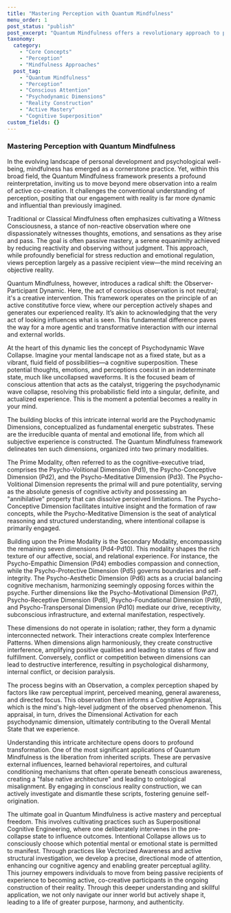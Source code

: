 ```yaml
---
title: "Mastering Perception with Quantum Mindfulness"
menu_order: 1
post_status: "publish"
post_excerpt: "Quantum Mindfulness offers a revolutionary approach to personal transformation, moving beyond passive observation to actively shape one's inner and outer reality. This framework posits that conscious attention is the catalyst for shaping experience, allowing individuals to cultivate perceptual freedom and navigate complex psychodynamic states. By understanding the mind's generative power, we can move from reactive patterns to intentional co-creation."
taxonomy:
  category:
    - "Core Concepts"
    - "Perception"
    - "Mindfulness Approaches"
  post_tag:
    - "Quantum Mindfulness"
    - "Perception"
    - "Conscious Attention"
    - "Psychodynamic Dimensions"
    - "Reality Construction"
    - "Active Mastery"
    - "Cognitive Superposition"
custom_fields: {}
---
```


### Mastering Perception with Quantum Mindfulness

In the evolving landscape of personal development and psychological well-being, mindfulness has emerged as a cornerstone practice. Yet, within this broad field, the Quantum Mindfulness framework presents a profound reinterpretation, inviting us to move beyond mere observation into a realm of active co-creation. It challenges the conventional understanding of perception, positing that our engagement with reality is far more dynamic and influential than previously imagined.

Traditional or Classical Mindfulness often emphasizes cultivating a Witness Consciousness, a stance of non-reactive observation where one dispassionately witnesses thoughts, emotions, and sensations as they arise and pass. The goal is often passive mastery, a serene equanimity achieved by reducing reactivity and observing without judgment. This approach, while profoundly beneficial for stress reduction and emotional regulation, views perception largely as a passive recipient view—the mind receiving an objective reality.

Quantum Mindfulness, however, introduces a radical shift: the Observer-Participant Dynamic. Here, the act of conscious observation is not neutral; it's a creative intervention. This framework operates on the principle of an active constitutive force view, where our perception actively shapes and generates our experienced reality. It’s akin to acknowledging that the very act of looking influences what is seen. This fundamental difference paves the way for a more agentic and transformative interaction with our internal and external worlds.

At the heart of this dynamic lies the concept of Psychodynamic Wave Collapse. Imagine your mental landscape not as a fixed state, but as a vibrant, fluid field of possibilities—a cognitive superposition. These potential thoughts, emotions, and perceptions coexist in an indeterminate state, much like uncollapsed waveforms. It is the focused beam of conscious attention that acts as the catalyst, triggering the psychodynamic wave collapse, resolving this probabilistic field into a singular, definite, and actualized experience. This is the moment a potential becomes a reality in your mind.

The building blocks of this intricate internal world are the Psychodynamic Dimensions, conceptualized as fundamental energetic substrates. These are the irreducible quanta of mental and emotional life, from which all subjective experience is constructed. The Quantum Mindfulness framework delineates ten such dimensions, organized into two primary modalities.

The Prime Modality, often referred to as the cognitive-executive triad, comprises the Psycho-Volitional Dimension (Pd1), the Psycho-Conceptive Dimension (Pd2), and the Psycho-Meditative Dimension (Pd3). The Psycho-Volitional Dimension represents the primal will and pure potentiality, serving as the absolute genesis of cognitive activity and possessing an "annihilative" property that can dissolve perceived limitations. The Psycho-Conceptive Dimension facilitates intuitive insight and the formation of raw concepts, while the Psycho-Meditative Dimension is the seat of analytical reasoning and structured understanding, where intentional collapse is primarily engaged.

Building upon the Prime Modality is the Secondary Modality, encompassing the remaining seven dimensions (Pd4-Pd10). This modality shapes the rich texture of our affective, social, and relational experience. For instance, the Psycho-Empathic Dimension (Pd4) embodies compassion and connection, while the Psycho-Protective Dimension (Pd5) governs boundaries and self-integrity. The Psycho-Aesthetic Dimension (Pd6) acts as a crucial balancing cognitive mechanism, harmonizing seemingly opposing forces within the psyche. Further dimensions like the Psycho-Motivational Dimension (Pd7), Psycho-Receptive Dimension (Pd8), Psycho-Foundational Dimension (Pd9), and Psycho-Transpersonal Dimension (Pd10) mediate our drive, receptivity, subconscious infrastructure, and external manifestation, respectively.

These dimensions do not operate in isolation; rather, they form a dynamic interconnected network. Their interactions create complex Interference Patterns. When dimensions align harmoniously, they create constructive interference, amplifying positive qualities and leading to states of flow and fulfillment. Conversely, conflict or competition between dimensions can lead to destructive interference, resulting in psychological disharmony, internal conflict, or decision paralysis.

The process begins with an Observation, a complex perception shaped by factors like raw perceptual imprint, perceived meaning, general awareness, and directed focus. This observation then informs a Cognitive Appraisal, which is the mind's high-level judgment of the observed phenomenon. This appraisal, in turn, drives the Dimensional Activation for each psychodynamic dimension, ultimately contributing to the Overall Mental State that we experience.

Understanding this intricate architecture opens doors to profound transformation. One of the most significant applications of Quantum Mindfulness is the liberation from inherited scripts. These are pervasive external influences, learned behavioral repertoires, and cultural conditioning mechanisms that often operate beneath conscious awareness, creating a "false native architecture" and leading to ontological misalignment. By engaging in conscious reality construction, we can actively investigate and dismantle these scripts, fostering genuine self-origination.

The ultimate goal in Quantum Mindfulness is active mastery and perceptual freedom. This involves cultivating practices such as Superpositional Cognitive Engineering, where one deliberately intervenes in the pre-collapse state to influence outcomes. Intentional Collapse allows us to consciously choose which potential mental or emotional state is permitted to manifest. Through practices like Vectorized Awareness and active structural investigation, we develop a precise, directional mode of attention, enhancing our cognitive agency and enabling greater perceptual agility. This journey empowers individuals to move from being passive recipients of experience to becoming active, co-creative participants in the ongoing construction of their reality. Through this deeper understanding and skillful application, we not only navigate our inner world but actively shape it, leading to a life of greater purpose, harmony, and authenticity.